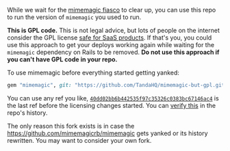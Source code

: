 While we wait for the [mimemagic fiasco](https://www.theregister.com/2021/03/25/ruby_rails_code/) to clear up, you can use this repo to run the version of `mimemagic` you used to run.

**This is GPL code.** This is not legal advice, but lots of people on the internet consider the GPL license [safe for SaaS products](https://resources.whitesourcesoftware.com/blog-whitesource/the-saas-loophole-in-gpl-open-source-licenses). If that's you, you could use this approach to get your deploys working again while waiting for the `mimemagic` dependency on Rails to be removed. **Do not use this approach if you can't have GPL code in your repo.**

To use mimemagic before everything started getting yanked:

```ruby
gem "mimemagic", git: "https://github.com/TandaHQ/mimemagic-but-gpl.git", ref: "40dd02bb6b442535f97c35326c0383bc67146ac4"
```

You can use any ref you like, [`40dd02bb6b442535f97c35326c0383bc67146ac4`](https://github.com/mimemagicrb/mimemagic/tree/40dd02bb6b442535f97c35326c0383bc67146ac4) is the last ref before the licensing changes started. You can [verify this](https://github.com/mimemagicrb/mimemagic/commits/master?after=ffcff44bc1c5070fff94f67e6ac5b81135e5d853+34&branch=master) in the repo's history.

The only reason this fork exists is in case the https://github.com/mimemagicrb/mimemagic gets yanked or its history rewritten. You may want to consider your own fork.
